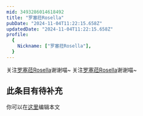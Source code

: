 ```yaml
---
mid: 3493286014618492
title: "罗塞菈Rosella"
pubDate: "2024-11-04T11:22:15.658Z"
updatedDate: "2024-11-04T11:22:15.658Z"
profile:
  {
    Nickname: ["罗塞菈Rosella"],
  }
---
```


关注[罗塞菈Rosella](https://space.bilibili.com/3493286014618492)谢谢喵~ 关注[罗塞菈Rosella](https://space.bilibili.com/3493286014618492)谢谢喵~

## 此条目有待补充
你可以在[这里](https://github.com/Yuhanawa/VTuber.ICU-Content/edit/master/v/罗塞菈Rosella/index.md)编辑本文
